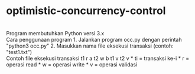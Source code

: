 # optimistic-concurrency-control

<br>
Program membutuhkan Python versi 3.x
<br>
Cara penggunaan program
1. Jalankan program occ.py dengan perintah "python3 occ.py"
2. Masukkan nama file eksekusi transaksi (contoh: "test1.txt")

<br>
Contoh file eksekusi transaksi
t1 r a
t2 w b
t1 v
t2 v
* ti = transaksi ke-i
* r = operasi read
* w = operasi write
* v = operasi validasi

